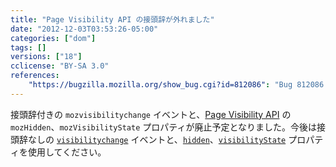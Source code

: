 ```yaml
---
title: "Page Visibility API の接頭辞が外れました"
date: "2012-12-03T03:53:26-05:00"
categories: ["dom"]
tags: []
versions: ["18"]
cclicense: "BY-SA 3.0"
references:
    "https://bugzilla.mozilla.org/show_bug.cgi?id=812086": "Bug 812086 – Unprefix Page Visibility API"
---
```

接頭辞付きの `mozvisibilitychange` イベントと、[Page Visibility API](https://developer.mozilla.org/ja/docs/DOM/Using_the_Page_Visibility_API) の `mozHidden`、`mozVisibilityState` プロパティが廃止予定となりました。今後は接頭辞なしの [`visibilitychange`](https://developer.mozilla.org/ja/docs/Mozilla_Event_Reference/visibilitychange) イベントと、[`hidden`](https://developer.mozilla.org/ja/docs/DOM/Using_the_Page_Visibility_API#document.hidden)、[`visibilityState`](https://developer.mozilla.org/ja/docs/DOM/Using_the_Page_Visibility_API#document.visibilityState) プロパティを使用してください。
